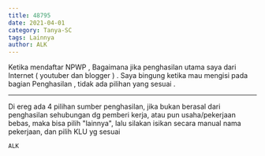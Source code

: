 ```yaml
---
title: 48795
date: 2021-04-01
category: Tanya-SC
tags: Lainnya
author: ALK
---
```


Ketika mendaftar NPWP , Bagaimana jika penghasilan utama saya dari Internet ( youtuber dan blogger ) . Saya bingung ketika mau mengisi pada bagian Penghasilan , tidak ada pilihan yang sesuai .

---

Di ereg ada 4 pilihan sumber penghasilan, jika bukan berasal dari penghasilan sehubungan dg pemberi kerja, atau pun usaha/pekerjaan bebas, maka bisa pilih "lainnya", lalu silakan isikan secara manual nama pekerjaan, dan pilih KLU yg sesuai

`ALK`
